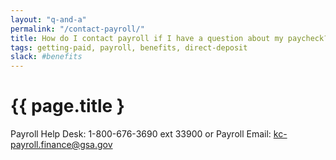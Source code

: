 ```yaml
---
layout: "q-and-a"
permalink: "/contact-payroll/"
title: How do I contact payroll if I have a question about my paycheck?
tags: getting-paid, payroll, benefits, direct-deposit
slack: #benefits
---
```

# {{ page.title }


Payroll Help Desk:  1-800-676-3690 ext 33900 or
Payroll Email: kc-payroll.finance@gsa.gov
